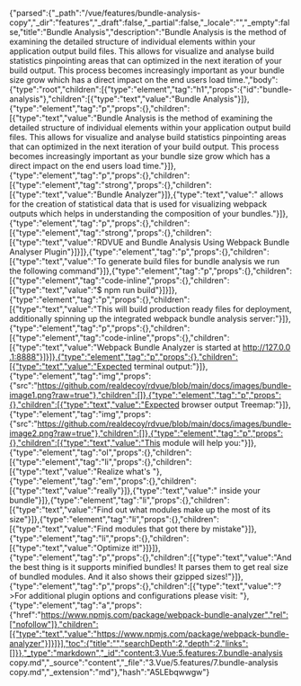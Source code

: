 {"parsed":{"_path":"/vue/features/bundle-analysis-copy","_dir":"features","_draft":false,"_partial":false,"_locale":"","_empty":false,"title":"Bundle Analysis","description":"Bundle Analysis is the method of examining the detailed structure of individual elements within your application output build files. This allows for visualize and analyse build statistics pinpointing areas that can optimized in the next iteration of your build output. This process becomes increasingly important as your bundle size grow which has a direct impact on the end users load time.","body":{"type":"root","children":[{"type":"element","tag":"h1","props":{"id":"bundle-analysis"},"children":[{"type":"text","value":"Bundle Analysis"}]},{"type":"element","tag":"p","props":{},"children":[{"type":"text","value":"Bundle Analysis is the method of examining the detailed structure of individual elements within your application output build files. This allows for visualize and analyse build statistics pinpointing areas that can optimized in the next iteration of your build output. This process becomes increasingly important as your bundle size grow which has a direct impact on the end users load time."}]},{"type":"element","tag":"p","props":{},"children":[{"type":"element","tag":"strong","props":{},"children":[{"type":"text","value":"Bundle Analyzer"}]},{"type":"text","value":" allows for the creation of statistical data that is used for visualizing webpack outputs which helps in understanding the composition of your bundles."}]},{"type":"element","tag":"p","props":{},"children":[{"type":"element","tag":"strong","props":{},"children":[{"type":"text","value":"RDVUE and Bundle Analysis Using Webpack Bundle Analyser Plugin"}]}]},{"type":"element","tag":"p","props":{},"children":[{"type":"text","value":"To generate build files for bundle analysis we run the following command"}]},{"type":"element","tag":"p","props":{},"children":[{"type":"element","tag":"code-inline","props":{},"children":[{"type":"text","value":"$ npm run build"}]}]},{"type":"element","tag":"p","props":{},"children":[{"type":"text","value":"This will build production ready files for deployment, additionally spinning up the integrated webpack bundle analysis server:"}]},{"type":"element","tag":"p","props":{},"children":[{"type":"element","tag":"code-inline","props":{},"children":[{"type":"text","value":"Webpack Bundle Analyzer is started at http://127.0.0.1:8888"}]}]},{"type":"element","tag":"p","props":{},"children":[{"type":"text","value":"Expected terminal output:"}]},{"type":"element","tag":"img","props":{"src":"https://github.com/realdecoy/rdvue/blob/main/docs/images/bundle-image1.png?raw=true"},"children":[]},{"type":"element","tag":"p","props":{},"children":[{"type":"text","value":"Expected browser output Treemap:"}]},{"type":"element","tag":"img","props":{"src":"https://github.com/realdecoy/rdvue/blob/main/docs/images/bundle-image2.png?raw=true"},"children":[]},{"type":"element","tag":"p","props":{},"children":[{"type":"text","value":"This module will help you:"}]},{"type":"element","tag":"ol","props":{},"children":[{"type":"element","tag":"li","props":{},"children":[{"type":"text","value":"Realize what's "},{"type":"element","tag":"em","props":{},"children":[{"type":"text","value":"really"}]},{"type":"text","value":" inside your bundle"}]},{"type":"element","tag":"li","props":{},"children":[{"type":"text","value":"Find out what modules make up the most of its size"}]},{"type":"element","tag":"li","props":{},"children":[{"type":"text","value":"Find modules that got there by mistake"}]},{"type":"element","tag":"li","props":{},"children":[{"type":"text","value":"Optimize it!"}]}]},{"type":"element","tag":"p","props":{},"children":[{"type":"text","value":"And the best thing is it supports minified bundles! It parses them to get real size of bundled modules. And it also shows their gzipped sizes!"}]},{"type":"element","tag":"p","props":{},"children":[{"type":"text","value":"?>For additional plugin options and configurations please visit: "},{"type":"element","tag":"a","props":{"href":"https://www.npmjs.com/package/webpack-bundle-analyzer","rel":["nofollow"]},"children":[{"type":"text","value":"https://www.npmjs.com/package/webpack-bundle-analyzer"}]}]}],"toc":{"title":"","searchDepth":2,"depth":2,"links":[]}},"_type":"markdown","_id":"content:3.Vue:5.features:7.bundle-analysis copy.md","_source":"content","_file":"3.Vue/5.features/7.bundle-analysis copy.md","_extension":"md"},"hash":"A5LEbqwwgw"}